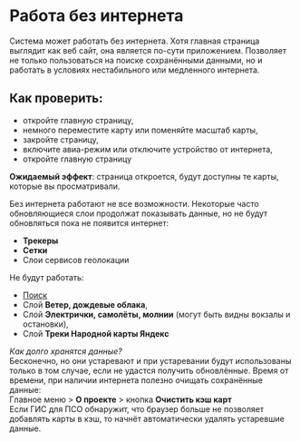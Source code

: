 # Работа без интернета
Система может работать без интернета. Хотя главная страница выглядит как веб сайт, она является по-сути приложением. Позволяет не только пользоваться на поиске сохранёнными данными, но и работать в условиях нестабильного или медленного интернета.

## Как проверить:
- откройте главную страницу,
- немного перемеcтите карту или поменяйте масштаб карты,
- закройте страницу,
- включите авиа-режим или отключите устройство от интернета,
- откройте главную страницу

**Ожидаемый эффект**: страница откроется, будут доступны те карты, которые вы просматривали.

Без интернета работают не все возможности. Некоторые часто обновляющиеся слои продолжат показывать данные, но не будут обновляться пока не появится интернет:
- **Трекеры**
- **Сетки**
- Слои сервисов геолокации

Не будут работать:
- [Поиск](/ui-search.md)
- Слой **Ветер, дождевые облака**,
- Слой **Электрички, самолёты, молнии** (могут быть видны вокзалы и остановки),
- Слой **Треки Народной карты Яндекс**

_Как долго хранятся данные?_  
Бесконечно, но они устаревают и при устаревании будут использованы только в том случае, если не удастся получить обновлённые. Время от времени, при наличии интернета полезно очищать сохранённые данные:  
Главное меню > **О проекте** > кнопка **Очистить кэш карт**  
Если ГИС для ПСО обнаружит, что браузер больше не позволяет добавлять карты в кэш, то начнёт автоматически удалять устаревшие данные.